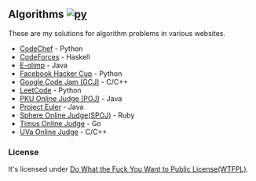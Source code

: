 ## Algorithms [![py](https://github.com/ferhatelmas/algo/workflows/py/badge.svg)](https://github.com/ferhatelmas/algo/actions)


These are my solutions for algorithm problems in various websites.

* [CodeChef](http://www.codechef.com/) - Python
* [CodeForces](http://codeforces.com/) - Haskell
* [E-olimp](http://www.e-olimp.com/en/) - Java
* [Facebook Hacker Cup](https://code.google.com/codejam) - Python
* [Google Code Jam (GCJ)](https://code.google.com/codejam) - C/C++
* [LeetCode](http://oj.leetcode.com/) - Python
* [PKU Online Judge (POJ)](http://poj.org/) - Java
* [Project Euler](http://projecteuler.net/) - Java
* [Sphere Online Judge(SPOJ)](http://www.spoj.pl/) - Ruby
* [Timus Online Judge](http://acm.timus.ru/) - Go
* [UVa Online Judge](http://uva.onlinejudge.org/) - C/C++

### License

It's licensed under [Do What the Fuck You Want to Public License(WTFPL)](http://en.wikipedia.org/wiki/WTFPL).
